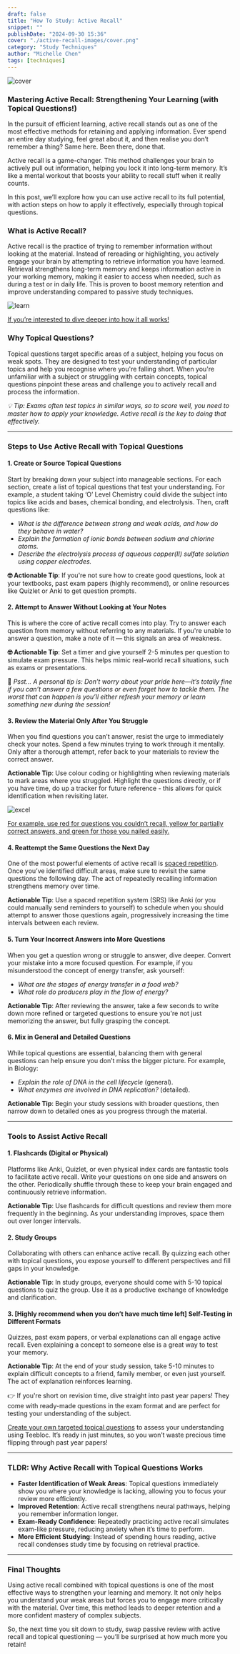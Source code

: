 ```yaml
---
draft: false
title: "How To Study: Active Recall"
snippet: ""
publishDate: "2024-09-30 15:36"
cover: "./active-recall-images/cover.png"
category: "Study Techniques"
author: "Michelle Chen"
tags: [techniques]
---
```


![cover](./active-recall-images/cover.png)

### Mastering Active Recall: Strengthening Your Learning (with Topical Questions!)

In the pursuit of efficient learning, active recall stands out as one of the most effective methods for retaining and applying information. Ever spend an entire day studying, feel great about it, and then realise you don’t remember a thing? Same here. Been there, done that.

Active recall is a game-changer. This method challenges your brain to actively pull out information, helping you lock it into long-term memory. It’s like a mental workout that boosts your ability to recall stuff when it really counts.

In this post, we’ll explore how you can use active recall to its full potential, with action steps on how to apply it effectively, especially through topical questions.

### What is Active Recall?

Active recall is the practice of trying to remember information without looking at the material. Instead of rereading or highlighting, you actively engage your brain by attempting to retrieve information you have learned. Retrieval strengthens long-term memory and keeps information active in your working memory, making it easier to access when needed, such as during a test or in daily life. This is proven to boost memory retention and improve understanding compared to passive study techniques.

![learn](./active-recall-images/learn.png)

[If you’re interested to dive deeper into how it all works!](https://blog.alexanderfyoung.com/active-recall-study-technique/)

### Why Topical Questions?

Topical questions target specific areas of a subject, helping you focus on weak spots. They are designed to test your understanding of particular topics and help you recognise where you're falling short. When you're unfamiliar with a subject or struggling with certain concepts, topical questions pinpoint these areas and challenge you to actively recall and process the information.

_💡 Tip: Exams often test topics in similar ways, so to score well, you need to master how to apply your knowledge. Active recall is the key to doing that effectively._

---

### Steps to Use Active Recall with Topical Questions

#### 1. **Create or Source Topical Questions**

Start by breaking down your subject into manageable sections. For each section, create a list of topical questions that test your understanding. For example, a student taking ‘O’ Level Chemistry could divide the subject into topics like acids and bases, chemical bonding, and electrolysis. Then, craft questions like:

- _What is the difference between strong and weak acids, and how do they behave in water?_
- _Explain the formation of ionic bonds between sodium and chlorine atoms._
- _Describe the electrolysis process of aqueous copper(II) sulfate solution using copper electrodes._

**🤓 Actionable Tip**: If you're not sure how to create good questions, look at your textbooks, past exam papers (highly recommend), or online resources like Quizlet or Anki to get question prompts.

#### 2. **Attempt to Answer Without Looking at Your Notes**

This is where the core of active recall comes into play. Try to answer each question from memory without referring to any materials. If you're unable to answer a question, make a note of it — this signals an area of weakness.

**🤓 Actionable Tip**: Set a timer and give yourself 2-5 minutes per question to simulate exam pressure. This helps mimic real-world recall situations, such as exams or presentations.

👋 *Psst… A personal tip is: Don’t worry about your pride here—it’s totally fine if you can’t answer a few questions or even forget how to tackle them. The worst that can happen is you’ll either refresh your memory or learn something new during the session!*

#### 3. **Review the Material Only After You Struggle**

When you find questions you can’t answer, resist the urge to immediately check your notes. Spend a few minutes trying to work through it mentally. Only after a thorough attempt, refer back to your materials to review the correct answer.

**Actionable Tip**: Use colour coding or highlighting when reviewing materials to mark areas where you struggled. Highlight the questions directly, or if you have time, do up a tracker for future reference - this allows for quick identification when revisiting later.

![excel](./active-recall-images/excel.png)

[For example, use red for questions you couldn’t recall, yellow for partially correct answers, and green for those you nailed easily.](https://aliabdaal.com/the-ultimate-guide-to-studying-for-exams/)

#### 4. **Reattempt the Same Questions the Next Day**

One of the most powerful elements of active recall is [spaced repetition](https://teebloc.com/blog/spaced-repetition). Once you’ve identified difficult areas, make sure to revisit the same questions the following day. The act of repeatedly recalling information strengthens memory over time.

**Actionable Tip**: Use a spaced repetition system (SRS) like Anki (or you could manually send reminders to yourself) to schedule when you should attempt to answer those questions again, progressively increasing the time intervals between each review.

#### 5. **Turn Your Incorrect Answers into More Questions**

When you get a question wrong or struggle to answer, dive deeper. Convert your mistake into a more focused question. For example, if you misunderstood the concept of energy transfer, ask yourself:

- _What are the stages of energy transfer in a food web?_
- _What role do producers play in the flow of energy?_

**Actionable Tip**: After reviewing the answer, take a few seconds to write down more refined or targeted questions to ensure you're not just memorizing the answer, but fully grasping the concept.

#### 6. **Mix in General and Detailed Questions**

While topical questions are essential, balancing them with general questions can help ensure you don’t miss the bigger picture. For example, in Biology:

- _Explain the role of DNA in the cell lifecycle_ (general).
- _What enzymes are involved in DNA replication?_ (detailed).

**Actionable Tip**: Begin your study sessions with broader questions, then narrow down to detailed ones as you progress through the material.

---

### Tools to Assist Active Recall

#### 1. **Flashcards (Digital or Physical)**

Platforms like Anki, Quizlet, or even physical index cards are fantastic tools to facilitate active recall. Write your questions on one side and answers on the other. Periodically shuffle through these to keep your brain engaged and continuously retrieve information.

**Actionable Tip**: Use flashcards for difficult questions and review them more frequently in the beginning. As your understanding improves, space them out over longer intervals.

#### 2. **Study Groups**

Collaborating with others can enhance active recall. By quizzing each other with topical questions, you expose yourself to different perspectives and fill gaps in your knowledge.

**Actionable Tip**: In study groups, everyone should come with 5-10 topical questions to quiz the group. Use it as a productive exchange of knowledge and clarification.

#### 3. [Highly recommend when you don’t have much time left] **Self-Testing in Different Formats**

Quizzes, past exam papers, or verbal explanations can all engage active recall. Even explaining a concept to someone else is a great way to test your memory.

**Actionable Tip**: At the end of your study session, take 5-10 minutes to explain difficult concepts to a friend, family member, or even just yourself. The act of explanation reinforces learning.

👉 If you're short on revision time, dive straight into past year papers! They come with ready-made questions in the exam format and are perfect for testing your understanding of the subject.

[Create your own targeted topical questions](https://teebloc.com/) to assess your understanding using Teebloc. It’s ready in just minutes, so you won’t waste precious time flipping through past year papers!

---

### TLDR: Why Active Recall with Topical Questions Works

- **Faster Identification of Weak Areas**: Topical questions immediately show you where your knowledge is lacking, allowing you to focus your review more efficiently.
- **Improved Retention**: Active recall strengthens neural pathways, helping you remember information longer.
- **Exam-Ready Confidence**: Repeatedly practicing active recall simulates exam-like pressure, reducing anxiety when it’s time to perform.
- **More Efficient Studying**: Instead of spending hours reading, active recall condenses study time by focusing on retrieval practice.

---

### Final Thoughts

Using active recall combined with topical questions is one of the most effective ways to strengthen your learning and memory. It not only helps you understand your weak areas but forces you to engage more critically with the material. Over time, this method leads to deeper retention and a more confident mastery of complex subjects.

So, the next time you sit down to study, swap passive review with active recall and topical questioning — you’ll be surprised at how much more you retain!
